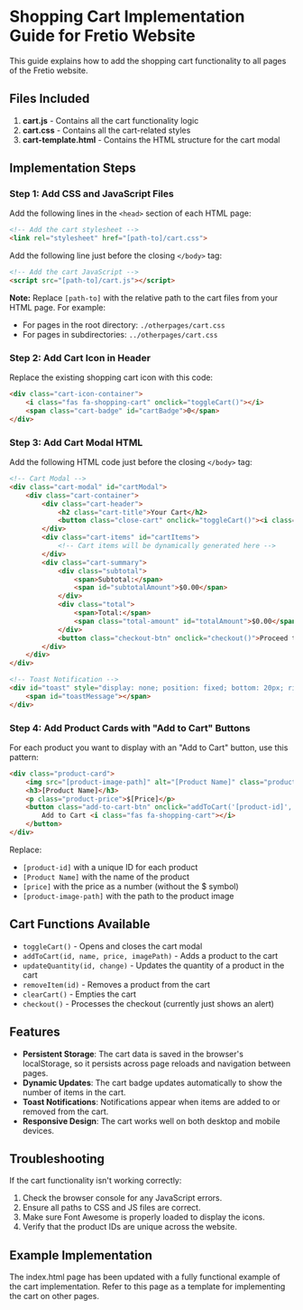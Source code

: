 # Shopping Cart Implementation Guide for Fretio Website

This guide explains how to add the shopping cart functionality to all pages of the Fretio website.

## Files Included

1. **cart.js** - Contains all the cart functionality logic
2. **cart.css** - Contains all the cart-related styles
3. **cart-template.html** - Contains the HTML structure for the cart modal

## Implementation Steps

### Step 1: Add CSS and JavaScript Files

Add the following lines in the `<head>` section of each HTML page:

```html
<!-- Add the cart stylesheet -->
<link rel="stylesheet" href="[path-to]/cart.css">
```

Add the following line just before the closing `</body>` tag:

```html
<!-- Add the cart JavaScript -->
<script src="[path-to]/cart.js"></script>
```

**Note:** Replace `[path-to]` with the relative path to the cart files from your HTML page. For example:
- For pages in the root directory: `./otherpages/cart.css`
- For pages in subdirectories: `../otherpages/cart.css`

### Step 2: Add Cart Icon in Header

Replace the existing shopping cart icon with this code:

```html
<div class="cart-icon-container">
    <i class="fas fa-shopping-cart" onclick="toggleCart()"></i>
    <span class="cart-badge" id="cartBadge">0</span>
</div>
```

### Step 3: Add Cart Modal HTML

Add the following HTML code just before the closing `</body>` tag:

```html
<!-- Cart Modal -->
<div class="cart-modal" id="cartModal">
    <div class="cart-container">
        <div class="cart-header">
            <h2 class="cart-title">Your Cart</h2>
            <button class="close-cart" onclick="toggleCart()"><i class="fas fa-times"></i></button>
        </div>
        <div class="cart-items" id="cartItems">
            <!-- Cart items will be dynamically generated here -->
        </div>
        <div class="cart-summary">
            <div class="subtotal">
                <span>Subtotal:</span>
                <span id="subtotalAmount">$0.00</span>
            </div>
            <div class="total">
                <span>Total:</span>
                <span class="total-amount" id="totalAmount">$0.00</span>
            </div>
            <button class="checkout-btn" onclick="checkout()">Proceed to Checkout</button>
        </div>
    </div>
</div>

<!-- Toast Notification -->
<div id="toast" style="display: none; position: fixed; bottom: 20px; right: 20px; background-color: rgba(0, 0, 0, 0.8); color: white; padding: 15px 25px; border-radius: 5px; z-index: 1002; box-shadow: 0 2px 10px rgba(0, 0, 0, 0.3); border-left: 4px solid #FFD700;">
    <span id="toastMessage"></span>
</div>
```

### Step 4: Add Product Cards with "Add to Cart" Buttons

For each product you want to display with an "Add to Cart" button, use this pattern:

```html
<div class="product-card">
    <img src="[product-image-path]" alt="[Product Name]" class="product-image">
    <h3>[Product Name]</h3>
    <p class="product-price">$[Price]</p>
    <button class="add-to-cart-btn" onclick="addToCart('[product-id]', '[Product Name]', [price], '[product-image-path]')">
        Add to Cart <i class="fas fa-shopping-cart"></i>
    </button>
</div>
```

Replace:
- `[product-id]` with a unique ID for each product
- `[Product Name]` with the name of the product
- `[price]` with the price as a number (without the $ symbol)
- `[product-image-path]` with the path to the product image

## Cart Functions Available

- `toggleCart()` - Opens and closes the cart modal
- `addToCart(id, name, price, imagePath)` - Adds a product to the cart
- `updateQuantity(id, change)` - Updates the quantity of a product in the cart
- `removeItem(id)` - Removes a product from the cart
- `clearCart()` - Empties the cart
- `checkout()` - Processes the checkout (currently just shows an alert)

## Features

- **Persistent Storage**: The cart data is saved in the browser's localStorage, so it persists across page reloads and navigation between pages.
- **Dynamic Updates**: The cart badge updates automatically to show the number of items in the cart.
- **Toast Notifications**: Notifications appear when items are added to or removed from the cart.
- **Responsive Design**: The cart works well on both desktop and mobile devices.

## Troubleshooting

If the cart functionality isn't working correctly:

1. Check the browser console for any JavaScript errors.
2. Ensure all paths to CSS and JS files are correct.
3. Make sure Font Awesome is properly loaded to display the icons.
4. Verify that the product IDs are unique across the website.

## Example Implementation

The index.html page has been updated with a fully functional example of the cart implementation. Refer to this page as a template for implementing the cart on other pages. 